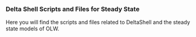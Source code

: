 ### Delta Shell Scripts and Files for Steady State

Here you will find the scripts and files related to DeltaShell and the steady state models
of OLW.



